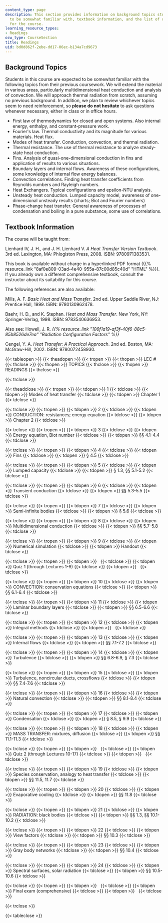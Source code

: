 ```yaml
---
content_type: page
description: This section provides information on background topics students are expected
  to be somewhat familiar with, textbook information, and the list of reading assignments
  for the course.
learning_resource_types:
- Readings
ocw_type: CourseSection
title: Readings
uid: bd0d862f-2ebe-dd17-06ec-b134a7cd9673
---
```


Background Topics
-----------------

Students in this course are expected to be somewhat familiar with the following topics from their previous coursework. We will extend the material in various areas, particularly multidimensional heat conduction and analysis of convection. We will approach thermal radiation from scratch, assuming no previous background. In addition, we plan to review whichever topics seem to need reinforcement, so **please do not hesitate** to ask questions whenever necessary, either in class or in office hours.

*   First law of thermodynamics for closed and open systems. Also internal energy, enthalpy, and constant-pressure work.
*   Fourier's law. Thermal conductivity and its magnitude for various materials. Heat flux.
*   Modes of heat transfer. Conduction, convection, and thermal radiation.
*   Thermal resistance. The use of thermal resistance to analyze steady-state heat conduction.
*   Fins. Analysis of quasi-one-dimensional conduction in fins and application of results to various situations.
*   Boundary layers and internal flows. Awareness of these configurations, some knowledge of internal flow energy balances.
*   Convection correlations. Finding heat transfer coefficients from Reynolds numbers and Rayleigh numbers.
*   Heat Exchangers. Typical configurations and epsilon-NTU analysis.
*   Unsteady heat conduction. Lumped capacity model, awareness of one-dimensional unsteady results (charts; Biot and Fourier numbers)
*   Phase-change heat transfer. General awareness of processes of condensation and boiling in a pure substance, some use of correlations.

Textbook Information
--------------------

The course will be taught from:

Lienhard IV, J. H., and J. H. Lienhard V. _A Heat Transfer Version Textbook_. 3rd ed. Lexington, MA: Phlogiston Press, 2008. ISBN: 9780971383531.

This book is available without charge in a hyperlinked PDF format ({{% resource_link "8af0e809-03ad-4e40-955a-87c00d85c40d" "HTML" %}}). If you already own a different comprehensive textbook, consult the instructor about its suitability for this course.

The following references are also available:

Mills, A. F. _Basic Heat and Mass Transfer_. 2nd ed. Upper Saddle River, NJ: Prentice Hall, 1999. ISBN: 9780130962478.

Baehr, H. D., and K. Stephan. _Heat and Mass Transfer_. New York, NY: Springer-Verlag, 1998. ISBN: 9783540636953.

Also see: Howell, J. R. _{{% resource_link "106f1a19-af3f-40f6-88c5-85b8526de7ea" "Radiation Configuration Factors" %}}_ 

Cengel, Y. A. _Heat Transfer: A Practical Approach_. 2nd ed. Boston, MA: McGraw-Hill, 2002. ISBN: 9780072458930.

{{< tableopen >}}
{{< theadopen >}}
{{< tropen >}}
{{< thopen >}}
LEC #
{{< thclose >}}
{{< thopen >}}
TOPICS
{{< thclose >}}
{{< thopen >}}
READINGS
{{< thclose >}}

{{< trclose >}}

{{< theadclose >}}
{{< tropen >}}
{{< tdopen >}}
1
{{< tdclose >}}
{{< tdopen >}}
Modes of heat transfer
{{< tdclose >}}
{{< tdopen >}}
Chapter 1
{{< tdclose >}}

{{< trclose >}}
{{< tropen >}}
{{< tdopen >}}
2
{{< tdclose >}}
{{< tdopen >}}
CONDUCTION: resistances; energy equation
{{< tdclose >}}
{{< tdopen >}}
Chapter 2
{{< tdclose >}}

{{< trclose >}}
{{< tropen >}}
{{< tdopen >}}
3
{{< tdclose >}}
{{< tdopen >}}
Energy equation, Biot number
{{< tdclose >}}
{{< tdopen >}}
§§ 4.1-4.4
{{< tdclose >}}

{{< trclose >}}
{{< tropen >}}
{{< tdopen >}}
4
{{< tdclose >}}
{{< tdopen >}}
Fins
{{< tdclose >}}
{{< tdopen >}}
§ 4.5
{{< tdclose >}}

{{< trclose >}}
{{< tropen >}}
{{< tdopen >}}
5
{{< tdclose >}}
{{< tdopen >}}
Lumped capacity
{{< tdclose >}}
{{< tdopen >}}
§ 1.3, §§ 5.1-5.2
{{< tdclose >}}

{{< trclose >}}
{{< tropen >}}
{{< tdopen >}}
6
{{< tdclose >}}
{{< tdopen >}}
Transient conduction
{{< tdclose >}}
{{< tdopen >}}
§§ 5.3-5.5
{{< tdclose >}}

{{< trclose >}}
{{< tropen >}}
{{< tdopen >}}
7
{{< tdclose >}}
{{< tdopen >}}
Semi-infinite bodies
{{< tdclose >}}
{{< tdopen >}}
§ 5.6
{{< tdclose >}}

{{< trclose >}}
{{< tropen >}}
{{< tdopen >}}
8
{{< tdclose >}}
{{< tdopen >}}
Multidimensional conduction
{{< tdclose >}}
{{< tdopen >}}
§§ 5.7-5.8
{{< tdclose >}}

{{< trclose >}}
{{< tropen >}}
{{< tdopen >}}
9
{{< tdclose >}}
{{< tdopen >}}
Numerical simulation
{{< tdclose >}}
{{< tdopen >}}
Handout
{{< tdclose >}}

{{< trclose >}}
{{< tropen >}}
{{< tdopen >}}
 
{{< tdclose >}}
{{< tdopen >}}
Quiz 1 (through Lectures 1-9)
{{< tdclose >}}
{{< tdopen >}}
 
{{< tdclose >}}

{{< trclose >}}
{{< tropen >}}
{{< tdopen >}}
10
{{< tdclose >}}
{{< tdopen >}}
CONVECTION: conservation equations
{{< tdclose >}}
{{< tdopen >}}
§§ 6.1-6.4
{{< tdclose >}}

{{< trclose >}}
{{< tropen >}}
{{< tdopen >}}
11
{{< tdclose >}}
{{< tdopen >}}
Laminar boundary layers
{{< tdclose >}}
{{< tdopen >}}
§§ 6.5-6.6
{{< tdclose >}}

{{< trclose >}}
{{< tropen >}}
{{< tdopen >}}
12
{{< tdclose >}}
{{< tdopen >}}
Integral methods
{{< tdclose >}}
{{< tdopen >}}
 
{{< tdclose >}}

{{< trclose >}}
{{< tropen >}}
{{< tdopen >}}
13
{{< tdclose >}}
{{< tdopen >}}
Internal flows
{{< tdclose >}}
{{< tdopen >}}
§§ 7.1-7.2
{{< tdclose >}}

{{< trclose >}}
{{< tropen >}}
{{< tdopen >}}
14
{{< tdclose >}}
{{< tdopen >}}
Turbulence
{{< tdclose >}}
{{< tdopen >}}
§§ 6.8-6.9, § 7.3
{{< tdclose >}}

{{< trclose >}}
{{< tropen >}}
{{< tdopen >}}
15
{{< tdclose >}}
{{< tdopen >}}
Turbulence, noncircular ducts, crossflows
{{< tdclose >}}
{{< tdopen >}}
§§ 7.4-7.6
{{< tdclose >}}

{{< trclose >}}
{{< tropen >}}
{{< tdopen >}}
16
{{< tdclose >}}
{{< tdopen >}}
Natural convection
{{< tdclose >}}
{{< tdopen >}}
§§ 8.1-8.4
{{< tdclose >}}

{{< trclose >}}
{{< tropen >}}
{{< tdopen >}}
17
{{< tdclose >}}
{{< tdopen >}}
Condensation
{{< tdclose >}}
{{< tdopen >}}
§ 8.5, § 9.9
{{< tdclose >}}

{{< trclose >}}
{{< tropen >}}
{{< tdopen >}}
18
{{< tdclose >}}
{{< tdopen >}}
MASS TRANSFER: mixtures, diffusion
{{< tdclose >}}
{{< tdopen >}}
§§ 11.1-11.3
{{< tdclose >}}

{{< trclose >}}
{{< tropen >}}
{{< tdopen >}}
 
{{< tdclose >}}
{{< tdopen >}}
Quiz 2 (through Lectures 10-17)
{{< tdclose >}}
{{< tdopen >}}
 
{{< tdclose >}}

{{< trclose >}}
{{< tropen >}}
{{< tdopen >}}
19
{{< tdclose >}}
{{< tdopen >}}
Species conservation, analogy to heat transfer
{{< tdclose >}}
{{< tdopen >}}
§§ 11.5, 11.7
{{< tdclose >}}

{{< trclose >}}
{{< tropen >}}
{{< tdopen >}}
20
{{< tdclose >}}
{{< tdopen >}}
Evaporative cooling
{{< tdclose >}}
{{< tdopen >}}
§§ 11.8
{{< tdclose >}}

{{< trclose >}}
{{< tropen >}}
{{< tdopen >}}
21
{{< tdclose >}}
{{< tdopen >}}
RADIATION: black bodies
{{< tdclose >}}
{{< tdopen >}}
§§ 1.3, §§ 10.1-10.2
{{< tdclose >}}

{{< trclose >}}
{{< tropen >}}
{{< tdopen >}}
22
{{< tdclose >}}
{{< tdopen >}}
View factors
{{< tdclose >}}
{{< tdopen >}}
§§ 10.3
{{< tdclose >}}

{{< trclose >}}
{{< tropen >}}
{{< tdopen >}}
23
{{< tdclose >}}
{{< tdopen >}}
Gray body networks
{{< tdclose >}}
{{< tdopen >}}
§§ 10.4
{{< tdclose >}}

{{< trclose >}}
{{< tropen >}}
{{< tdopen >}}
24
{{< tdclose >}}
{{< tdopen >}}
Spectral surfaces, solar radiation
{{< tdclose >}}
{{< tdopen >}}
§§ 10.5-10.6
{{< tdclose >}}

{{< trclose >}}
{{< tropen >}}
{{< tdopen >}}
 
{{< tdclose >}}
{{< tdopen >}}
Final exam (comprehensive)
{{< tdclose >}}
{{< tdopen >}}
 
{{< tdclose >}}

{{< trclose >}}

{{< tableclose >}}